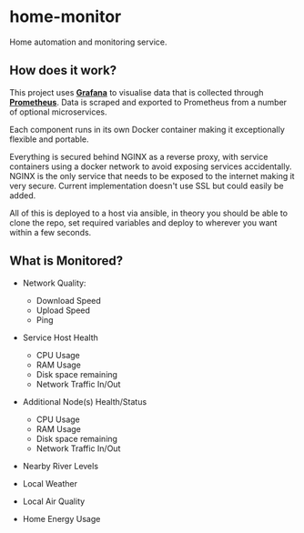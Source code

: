 # home-monitor
Home automation and monitoring service.

## How does it work?
This project uses **[Grafana](https://grafana.com/)** to visualise data that is collected through **[Prometheus](https://prometheus.io/)**. Data is scraped and exported to Prometheus from a number of optional microservices. 

Each component runs in its own Docker container making it exceptionally flexible and portable.

Everything is secured behind NGINX as a reverse proxy, with service containers using a docker network to avoid exposing services accidentally. NGINX is the only service that needs to be exposed to the internet making it very secure.
Current implementation doesn't use SSL but could easily be added. 

All of this is deployed to a host via ansible, in theory you should be able to clone the repo, set required variables and deploy to wherever you want within a few seconds.


## What is Monitored?

- Network Quality:
   - Download Speed
   - Upload Speed
   - Ping

- Service Host Health
   - CPU Usage
   - RAM Usage
   - Disk space remaining
   - Network Traffic In/Out

- Additional Node(s) Health/Status
   - CPU Usage
   - RAM Usage
   - Disk space remaining
   - Network Traffic In/Out

- Nearby River Levels
- Local Weather
- Local Air Quality
- Home Energy Usage